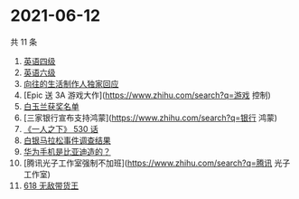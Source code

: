 # 2021-06-12

共 11 条

<!-- BEGIN -->
<!-- 最后更新时间 Sat Jun 12 2021 10:25:13 GMT+0800 (China Standard Time) -->

1. [英语四级](https://www.zhihu.com/search?q=英语四级)
2. [英语六级](https://www.zhihu.com/search?q=英语六级)
3. [向往的生活制作人独家回应](https://www.zhihu.com/search?q=向往的生活)
4. [Epic 送 3A 游戏大作](https://www.zhihu.com/search?q=游戏 控制)
5. [白玉兰获奖名单](https://www.zhihu.com/search?q=白玉兰)
6. [三家银行宣布支持鸿蒙](https://www.zhihu.com/search?q=银行 鸿蒙)
7. [《一人之下》 530 话](https://www.zhihu.com/search?q=一人之下)
8. [白银马拉松事件调查结果](https://www.zhihu.com/search?q=甘肃白银马拉松)
9. [华为手机是比亚迪造的？](https://www.zhihu.com/search?q=华为手机)
10. [腾讯光子工作室强制不加班](https://www.zhihu.com/search?q=腾讯 光子工作室)
11. [618 无敌带货王](https://www.zhihu.com/search?q=脑洞)

<!-- END -->
